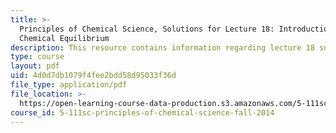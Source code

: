 ```yaml
---
title: >-
  Principles of Chemical Science, Solutions for Lecture 18: Introduction to
  Chemical Equilibrium
description: This resource contains information regarding lecture 18 solution.
type: course
layout: pdf
uid: 4d0d7db1079f4fee2bdd58d95033f36d
file_type: application/pdf
file_location: >-
  https://open-learning-course-data-production.s3.amazonaws.com/5-111sc-principles-of-chemical-science-fall-2014/4d0d7db1079f4fee2bdd58d95033f36d_MIT5_111F14_Lec18Soln.pdf
course_id: 5-111sc-principles-of-chemical-science-fall-2014
---
```

